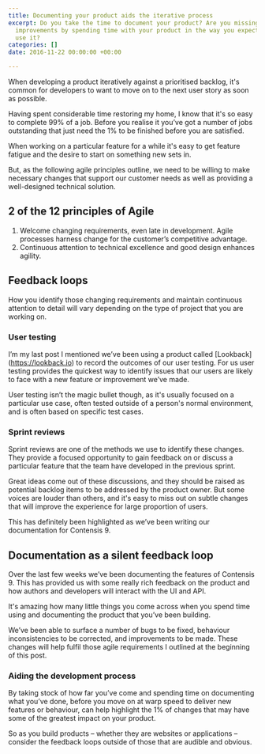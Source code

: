 ```yaml
---
title: Documenting your product aids the iterative process
excerpt: Do you take the time to document your product? Are you missing out on valuable
  improvements by spending time with your product in the way you expect your users
  use it?
categories: []
date: 2016-11-22 00:00:00 +00:00

---
```

When developing a product iteratively against a prioritised backlog, it's common for developers to want to move on to the next user story as soon as possible.

Having spent considerable time restoring my home, I know that it's so easy to complete 99% of a job. Before you realise it you’ve got a number of jobs outstanding that just need the 1% to be finished before you are satisfied.

When working on a particular feature for a while it's easy to get feature fatigue and the desire to start on something new sets in.

But, as the following agile principles outline, we need to be willing to make necessary changes that support our customer needs as well as providing a well-designed technical solution.

## 2 of the 12 principles of Agile

1. Welcome changing requirements, even late in development. Agile processes harness change for the customer’s competitive advantage.
2. Continuous attention to technical excellence and good design enhances agility.

## Feedback loops

How you identify those changing requirements and maintain continuous attention to detail will vary depending on the type of project that you are working on.

### User testing

I’m my last post I mentioned we’ve been using a product called \[Lookback\] (https://lookback.io) to record the outcomes of our user testing. For us user testing provides the quickest way to identify issues that our users are likely to face with a new feature or improvement we’ve made.

User testing isn’t the magic bullet though, as it's usually focused on a particular use case, often tested outside of a person's normal environment, and is often based on specific test cases.

### Sprint reviews

Sprint reviews are one of the methods we use to identify these changes. They provide a focused opportunity to gain feedback on or discuss a particular feature that the team have developed in the previous sprint.

Great ideas come out of these discussions, and they should be raised as potential backlog items to be addressed by the product owner. But some voices are louder than others, and it's easy to miss out on subtle changes that will improve the experience for large proportion of users.

This has definitely been highlighted as we’ve been writing our documentation for Contensis 9.

## Documentation as a silent feedback loop

Over the last few weeks we’ve been documenting the features of Contensis 9. This has provided us with some really rich feedback on the product and how authors and developers will interact with the UI and API.

It's amazing how many little things you come across when you spend time using and documenting the product that you’ve been building.

We’ve been able to surface a number of bugs to be fixed, behaviour inconsistencies to be corrected, and improvements to be made. These changes will help fulfil those agile requirements I outlined at the beginning of this post.

### Aiding the development process

By taking stock of how far you’ve come and spending time on documenting what you’ve done, before you move on at warp speed to deliver new features or behaviour, can help highlight the 1% of changes that may have some of the greatest impact on your product.

So as you build products – whether they are websites or applications – consider the feedback loops outside of those that are audible and obvious.